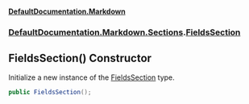 #### [DefaultDocumentation\.Markdown](../../../../index.md 'index')
### [DefaultDocumentation\.Markdown\.Sections](../../../../index.md#DefaultDocumentation.Markdown.Sections 'DefaultDocumentation\.Markdown\.Sections').[FieldsSection](index.md 'DefaultDocumentation\.Markdown\.Sections\.FieldsSection')

## FieldsSection\(\) Constructor

Initialize a new instance of the [FieldsSection](index.md 'DefaultDocumentation\.Markdown\.Sections\.FieldsSection') type\.

```csharp
public FieldsSection();
```